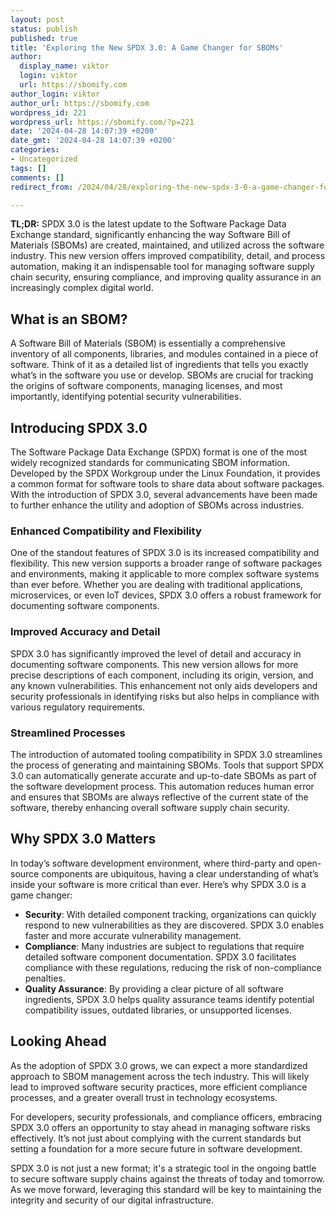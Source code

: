```yaml
---
layout: post
status: publish
published: true
title: 'Exploring the New SPDX 3.0: A Game Changer for SBOMs'
author:
  display_name: viktor
  login: viktor
  url: https://sbomify.com
author_login: viktor
author_url: https://sbomify.com
wordpress_id: 221
wordpress_url: https://sbomify.com/?p=221
date: '2024-04-28 14:07:39 +0200'
date_gmt: '2024-04-28 14:07:39 +0200'
categories:
- Uncategorized
tags: []
comments: []
redirect_from: /2024/04/28/exploring-the-new-spdx-3-0-a-game-changer-for-sboms/

---
```


**TL;DR:** SPDX 3.0 is the latest update to the Software Package Data Exchange standard, significantly enhancing the way Software Bill of Materials (SBOMs) are created, maintained, and utilized across the software industry. This new version offers improved compatibility, detail, and process automation, making it an indispensable tool for managing software supply chain security, ensuring compliance, and improving quality assurance in an increasingly complex digital world.

## What is an SBOM?

A Software Bill of Materials (SBOM) is essentially a comprehensive inventory of all components, libraries, and modules contained in a piece of software. Think of it as a detailed list of ingredients that tells you exactly what’s in the software you use or develop. SBOMs are crucial for tracking the origins of software components, managing licenses, and most importantly, identifying potential security vulnerabilities.

## Introducing SPDX 3.0

The Software Package Data Exchange (SPDX) format is one of the most widely recognized standards for communicating SBOM information. Developed by the SPDX Workgroup under the Linux Foundation, it provides a common format for software tools to share data about software packages. With the introduction of SPDX 3.0, several advancements have been made to further enhance the utility and adoption of SBOMs across industries.

### Enhanced Compatibility and Flexibility

One of the standout features of SPDX 3.0 is its increased compatibility and flexibility. This new version supports a broader range of software packages and environments, making it applicable to more complex software systems than ever before. Whether you are dealing with traditional applications, microservices, or even IoT devices, SPDX 3.0 offers a robust framework for documenting software components.

### Improved Accuracy and Detail

SPDX 3.0 has significantly improved the level of detail and accuracy in documenting software components. This new version allows for more precise descriptions of each component, including its origin, version, and any known vulnerabilities. This enhancement not only aids developers and security professionals in identifying risks but also helps in compliance with various regulatory requirements.

### Streamlined Processes

The introduction of automated tooling compatibility in SPDX 3.0 streamlines the process of generating and maintaining SBOMs. Tools that support SPDX 3.0 can automatically generate accurate and up-to-date SBOMs as part of the software development process. This automation reduces human error and ensures that SBOMs are always reflective of the current state of the software, thereby enhancing overall software supply chain security.

## Why SPDX 3.0 Matters

In today’s software development environment, where third-party and open-source components are ubiquitous, having a clear understanding of what’s inside your software is more critical than ever. Here’s why SPDX 3.0 is a game changer:

- **Security**: With detailed component tracking, organizations can quickly respond to new vulnerabilities as they are discovered. SPDX 3.0 enables faster and more accurate vulnerability management.
- **Compliance**: Many industries are subject to regulations that require detailed software component documentation. SPDX 3.0 facilitates compliance with these regulations, reducing the risk of non-compliance penalties.
- **Quality Assurance**: By providing a clear picture of all software ingredients, SPDX 3.0 helps quality assurance teams identify potential compatibility issues, outdated libraries, or unsupported licenses.

## Looking Ahead

As the adoption of SPDX 3.0 grows, we can expect a more standardized approach to SBOM management across the tech industry. This will likely lead to improved software security practices, more efficient compliance processes, and a greater overall trust in technology ecosystems.

For developers, security professionals, and compliance officers, embracing SPDX 3.0 offers an opportunity to stay ahead in managing software risks effectively. It’s not just about complying with the current standards but setting a foundation for a more secure future in software development.

SPDX 3.0 is not just a new format; it's a strategic tool in the ongoing battle to secure software supply chains against the threats of today and tomorrow. As we move forward, leveraging this standard will be key to maintaining the integrity and security of our digital infrastructure.
